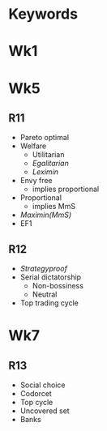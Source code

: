 # Keywords

# Wk1

# Wk5

## R11

+ Pareto optimal
+ Welfare
  + Utilitarian
  + *Egalitarian*
  + *Leximin*
+ Envy free
  + implies proportional
+ Proportional
  + implies MmS
+ *Maximin(MmS)*
+ EF1

## R12

+ *Strategyproof*
+ Serial dictatorship
  + Non-bossiness
  + Neutral
+ Top trading cycle

# Wk7

## R13

+ Social choice 
+ Codorcet 
+ Top cycle
+ Uncovered set
+ Banks
